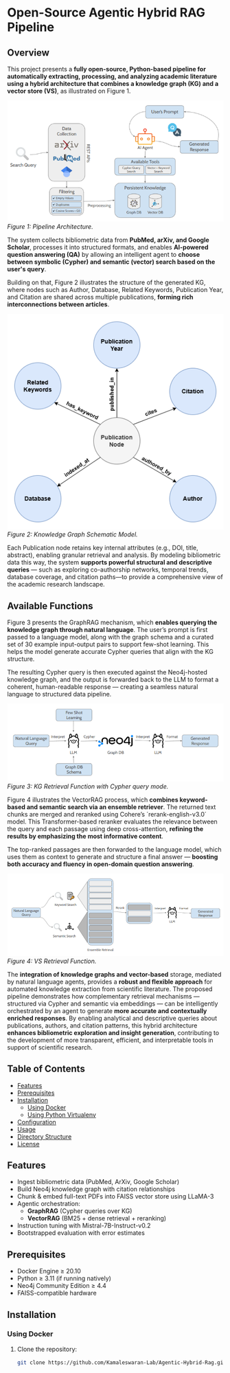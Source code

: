# Open-Source Agentic Hybrid RAG Pipeline

## Overview
This project presents a **fully open-source, Python-based pipeline for automatically extracting, processing, and analyzing academic literature using a hybrid architecture that combines a knowledge graph (KG) and a vector store (VS)**, as illustrated on Figure 1.

![Pipeline Overview](assets/general_workflow.png)  
*Figure 1: Pipeline Architecture.*  

The system collects bibliometric data from **PubMed, arXiv, and Google Scholar**, processes it into structured formats, and enables **AI-powered question answering (QA)** by allowing an intelligent agent to **choose between symbolic (Cypher) and semantic (vector) search based on the user's query**.

Building on that, Figure 2 illustrates the structure of the generated KG, where nodes such as Author, Database, Related Keywords, Publication Year, and Citation are shared across multiple publications, **forming rich interconnections between articles**.

![KG](assets/kg.png) 
*Figure 2: Knowledge Graph Schematic Model.*

Each Publication node retains key internal attributes (e.g., DOI, title, abstract), enabling granular retrieval and analysis. By modeling bibliometric data this way, the system **supports powerful structural and descriptive queries** — such as exploring co-authorship networks, temporal trends, database coverage, and citation paths—to provide a comprehensive view of the academic research landscape.

## Available Functions

Figure 3 presents the GraphRAG mechanism, which **enables querying the knowledge graph through natural language**. The user’s prompt is first passed to a language model, along with the graph schema and a curated set of 30 example input-output pairs to support few-shot learning. This helps the model generate accurate Cypher queries that align with the KG structure.

The resulting Cypher query is then executed against the Neo4j-hosted knowledge graph, and the output is forwarded back to the LLM to format a coherent, human-readable response — creating a seamless natural language to structured data pipeline.

![Cypher](assets/cypher.png) 
*Figure 3: KG Retrieval Function with Cypher query mode.*

Figure 4 illustrates the VectorRAG process, which **combines keyword-based and semantic search via an ensemble retriever**. The returned text chunks are merged and reranked using Cohere’s ´rerank-english-v3.0´ model. This Transformer-based reranker evaluates the relevance between the query and each passage using deep cross-attention, **refining the results by emphasizing the most informative content**.

The top-ranked passages are then forwarded to the language model, which uses them as context to generate and structure a final answer — **boosting both accuracy and fluency in open-domain question answering**.

![VS](assets/sim.png) 
*Figure 4: VS Retrieval Function.*

The **integration of knowledge graphs and vector-based** storage, mediated by natural language agents, provides a **robust and flexible approach** for automated knowledge extraction from scientific literature. The proposed pipeline demonstrates how complementary retrieval mechanisms — structured via Cypher and semantic via embeddings — can be intelligently orchestrated by an agent to generate **more accurate and contextually enriched responses**. By enabling analytical and descriptive queries about publications, authors, and citation patterns, this hybrid architecture **enhances bibliometric exploration and insight generation**, contributing to the development of more transparent, efficient, and interpretable tools in support of scientific research.

## Table of Contents
- [Features](#features)  
- [Prerequisites](#prerequisites)  
- [Installation](#installation)  
  - [Using Docker](#using-docker)  
  - [Using Python Virtualenv](#using-python-virtualenv)  
- [Configuration](#configuration)  
- [Usage](#usage)  
- [Directory Structure](#directory-structure)  
- [License](#license)  

## Features
- Ingest bibliometric data (PubMed, ArXiv, Google Scholar)  
- Build Neo4j knowledge graph with citation relationships  
- Chunk & embed full-text PDFs into FAISS vector store using LLaMA-3  
- Agentic orchestration:  
  - **GraphRAG** (Cypher queries over KG)  
  - **VectorRAG** (BM25 + dense retrieval + reranking)  
- Instruction tuning with Mistral-7B-Instruct-v0.2   
- Bootstrapped evaluation with error estimates  

## Prerequisites
- Docker Engine ≥ 20.10  
- Python ≥ 3.11 (if running natively)  
- Neo4j Community Edition ≥ 4.4  
- FAISS-compatible hardware  

## Installation

### Using Docker
1. Clone the repository:  
   ```bash
   git clone https://github.com/Kamaleswaran-Lab/Agentic-Hybrid-Rag.git
